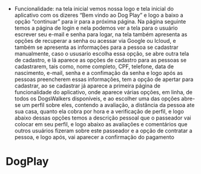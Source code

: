  * Funcionalidade:
na tela inicial vemos nossa logo e tela inicial do aplicativo com os dizeres “Bem vindo ao Dog Play” e logo a baixo a opção “continuar” para ir para a próxima página.
Na página seguinte temos a página de login e nela podemos ver a tela para o usuário escrever seu e-mail e senha para logar, na tela também apresenta as opções de recuperar a senha ou acessar via Google ou Icloud, e também se apresenta as informações para a pessoa se cadastrar manualmente, caso o ususario escolha essa opção, se abre outra tela de cadastro, e lá aparece as opções de cadastro para as pessoas se cadastrarem, tais como, nome completo, CPF, telefone, data de nascimento, e-mail, senha e a confimação da senha e logo após as pessoas preencherem essas informações, tem a opção de apertar para cadastrar, ao se cadastrar já aparece a primeira página de funcionalidade do aplicativo, onde aparece várias opções, em linha, de todos os DogsWalkers disponíveis, e ao escolher uma das opções abre-se um perfil sobre eles, contendo a avaliação, a distância da pessoa ate sua casa, quanto ela cobra por hora e a verificação de perfil, e logo abaixo dessas opções temos a descrição pessoal que o passeador vai colocar em seu perfil, e logo abaixo as avaliações e comentários que outros usuários fizeram sobre este passeador e a opção de contratar a pessoa, e logo após, vai aparecer a confirmação do pagamento

# DogPlay
